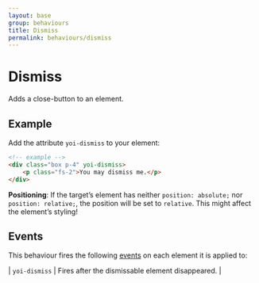 ```yaml
---
layout: base
group: behaviours
title: Dismiss
permalink: behaviours/dismiss
---
```


# Dismiss

<p class="intro">Adds a close-button to an element.</p>

## Example

Add the attribute `yoi-dismiss` to your element:

```html
<!-- example -->
<div class="box p-4" yoi-dismiss>
    <p class="fs-2">You may dismiss me.</p>
</div>
```

<p class="hint hint--negative"><b>Positioning</b>: If the target’s element has neither <code>position: absolute;</code> nor <code>position: relative;</code>, the position will be set to <code>relative</code>. This might affect the element’s styling!</p>

## Events

This behaviour fires the following [events](/glossary) on each element it is applied to:

| `yoi-dismiss` | Fires after the dismissable element disappeared. |
